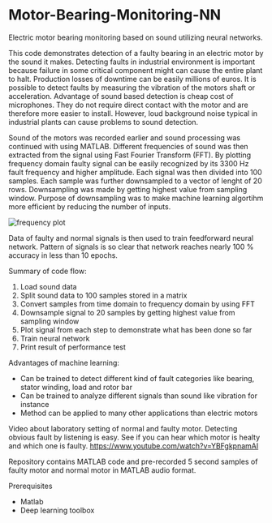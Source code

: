 # Motor-Bearing-Monitoring-NN
Electric motor bearing monitoring based on sound utilizing neural networks.

This code demonstrates detection of a faulty bearing in an electric motor by the sound it makes. Detecting faults in industrial environment is important because failure in some critical component might can cause the entire plant to halt. Production losses of downtime can be easily millions of euros. It is possible to detect faults by measuring the vibration of the motors shaft or acceleration. Advantage of sound based detection is cheap cost of microphones. They do not require direct contact with the motor and are therefore more easier to install. However, loud background noise typical in industrial plants can cause problems to sound detection.

Sound of the motors was recorded earlier and sound processing was continued with using MATLAB. Different frequencies of sound was then extracted from the signal using Fast Fourier Transform (FFT). By plotting frequency domain faulty signal can be easily recognized by its 3300 Hz fault frequency and higher amplitude. Each signal was then divided into 100 samples. Each sample was further downsampled to a vector of lenght of 20 rows. Downsampling was made by getting highest value from sampling window. Purpose of downsampling was to make machine learning algortihm more efficient by reducing the number of inputs.

![frequency plot](https://user-images.githubusercontent.com/55585889/123843032-1931c000-d91a-11eb-96f7-75dc724c0ce7.png)

Data of faulty and normal signals is then used to train feedforward neural network. Pattern of signals is so clear that network reaches nearly 100 % accuracy in less than 10 epochs.

Summary of code flow:
1. Load sound data
2. Split sound data to 100 samples stored in a matrix
3. Convert samples from time domain to frequency domain by using FFT
4. Downsample signal to 20 samples by getting highest value from sampling window
5. Plot signal from each step to demonstrate what has been done so far
6. Train neural network
7. Print result of performance test

Advantages of machine learning:
- Can be trained to detect different kind of fault categories like bearing, stator winding, load and rotor bar
- Can be trained to analyze different signals than sound like vibration for instance
- Method can be applied to many other applications than electric motors 

Video about laboratory setting of normal and faulty motor. Detecting obvious fault by listening is easy. See if you can hear which motor is healty and which one is faulty.
https://www.youtube.com/watch?v=YBFgkpnamAI

Repository contains MATLAB code and pre-recorded 5 second samples of faulty motor and normal motor in MATLAB audio format.

Prerequisites
- Matlab
- Deep learning toolbox
